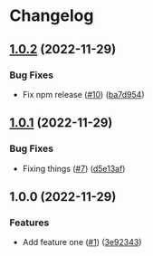 # Changelog

## [1.0.2](https://github.com/fluencelabs/release-flow-demo/compare/marine-js-v1.0.1...marine-js-v1.0.2) (2022-11-29)


### Bug Fixes

* Fix npm release ([#10](https://github.com/fluencelabs/release-flow-demo/issues/10)) ([ba7d954](https://github.com/fluencelabs/release-flow-demo/commit/ba7d954faa0a61f4e3afdf17378d52971a3b06e0))

## [1.0.1](https://github.com/fluencelabs/release-flow-demo/compare/marine-js-v1.0.0...marine-js-v1.0.1) (2022-11-29)


### Bug Fixes

* Fixing things ([#7](https://github.com/fluencelabs/release-flow-demo/issues/7)) ([d5e13af](https://github.com/fluencelabs/release-flow-demo/commit/d5e13af2b3a07066fa02eabb0ec659c4dac43e7b))

## 1.0.0 (2022-11-29)


### Features

* Add feature one ([#1](https://github.com/fluencelabs/release-flow-demo/issues/1)) ([3e92343](https://github.com/fluencelabs/release-flow-demo/commit/3e923430ee160178a82a431b6b572c1900953d06))
